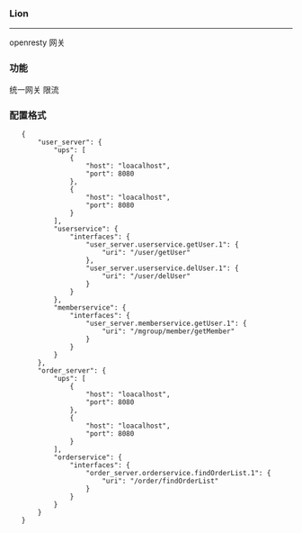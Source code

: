 ### Lion
-------------------
openresty 网关

### 功能
   统一网关
   限流

### 配置格式
       {
           "user_server": {
               "ups": [
                   {
                       "host": "loacalhost",
                       "port": 8080
                   },
                   {
                       "host": "loacalhost",
                       "port": 8080
                   }
               ],
               "userservice": {
                   "interfaces": {
                       "user_server.userservice.getUser.1": {
                           "uri": "/user/getUser"
                       },
                       "user_server.userservice.delUser.1": {
                           "uri": "/user/delUser"
                       }
                   }
               },
               "memberservice": {
                   "interfaces": {
                       "user_server.memberservice.getUser.1": {
                           "uri": "/mgroup/member/getMember"
                       }
                   }
               }
           },
           "order_server": {
               "ups": [
                   {
                       "host": "loacalhost",
                       "port": 8080
                   },
                   {
                       "host": "loacalhost",
                       "port": 8080
                   }
               ],
               "orderservice": {
                   "interfaces": {
                       "order_server.orderservice.findOrderList.1": {
                           "uri": "/order/findOrderList"
                       }
                   }
               }
           }
       }